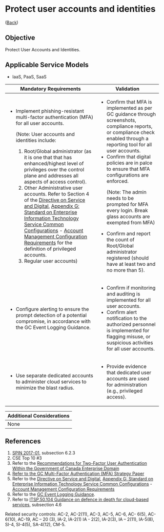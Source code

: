 # Protect user accounts and identities

([Back](../README.md))

## Objective

Protect User Accounts and Identities.

## Applicable Service Models

- IaaS, PaaS, SaaS

| Mandatory Requirements                                                                                                                                                                                                                                                                                                                                                                                                                                                                                                                                                                                                                                                                                                                                                                                                                                                                                                                     | Validation                                                                                                                                                                                                                                                                                                                                                                                                                                                                                                                                  |
| ------------------------------------------------------------------------------------------------------------------------------------------------------------------------------------------------------------------------------------------------------------------------------------------------------------------------------------------------------------------------------------------------------------------------------------------------------------------------------------------------------------------------------------------------------------------------------------------------------------------------------------------------------------------------------------------------------------------------------------------------------------------------------------------------------------------------------------------------------------------------------------------------------------------------------------------ | ------------------------------------------------------------------------------------------------------------------------------------------------------------------------------------------------------------------------------------------------------------------------------------------------------------------------------------------------------------------------------------------------------------------------------------------------------------------------------------------------------------------------------------------- |
| <ul><li>Implement phishing-resistant multi-factor authentication (MFA) for all user accounts.<p>(Note: User accounts and identities include:<ol><li> Root/Global administrator (as it is one that that has enhanced/highest level of privileges over the control plane and addresses all aspects of access control).</li><li> Other Administrative user accounts. Refer to Section 4 of the [Directive on Service and Digital](https://www.tbs-sct.canada.ca/pol/doc-eng.aspx?id=32601), [Appendix G: Standard on Enterprise Information Technology Service Common Configurations](https://www.tbs-sct.canada.ca/pol/doc-eng.aspx?id=32713) - [Account Management Configuration Requirements](https://www.canada.ca/en/government/system/digital-government/policies-standards/enterprise-it-service-common-configurations/account.html) for the definition of privileged accounts.</li><li>Regular user accounts)</li></ol></p></li></ul> | <ul><li>Confirm that MFA is implemented as per GC guidance through screenshots, compliance reports, or compliance check enabled through a reporting tool for all user accounts.</li><li>Confirm that digital policies are in palce to ensure that MFA configurations are enforced. <p>(Note: The admin needs to be prompted for MFA every login. Break glass accounts are exempted from MFA)</p></li></li><li>Confirm and report the count of Root/Global administrator registered (should have at least two and no more than 5).</li></ul> |
| <ul><li>Configure alerting to ensure the prompt detection of a potential compromise, in accordance with the GC Event Logging Guidance.</li></ul>                                                                                                                                                                                                                                                                                                                                                                                                                                                                                                                                                                                                                                                                                                                                                                                           | <ul><li>Confirm if monitoring and auditing is implemented for all user accounts.</li><li>Confirm alert notification to the authorized personnel is implemented for flagging misuse, or suspicious activities for all user accounts.</li></ul>                                                                                                                                                                                                                                                                                               |
| <ul><li>Use separate dedicated accounts to administer cloud services to minimize the blast radius.</li></ul>                                                                                                                                                                                                                                                                                                                                                                                                                                                                                                                                                                                                                                                                                                                                                                                                                               | <ul><li>Provide evidence that dedicated user accounts are used for administration (e.g., privileged access).</li></ul>                                                                                                                                                                                                                                                                                                                                                                                                                      |

| Additional Considerations |
| ------------------------- |
| None                      |

## References

1. [SPIN 2017-01](https://www.canada.ca/en/treasury-board-secretariat/services/access-information-privacy/security-identity-management/direction-secure-use-commercial-cloud-services-spin.html), subsection 6.2.3
2. CSE Top 10 #3
3. Refer to the [Recommendations for Two-Factor User Authentication Within the Government of Canada Enterprise Domain](https://intranet.canada.ca/wg-tg/rtua-rafu-eng.asp)
4. [Refer to the GC Multi-Factor Authentication (MFA) Strategy Paper](https://www.gcpedia.gc.ca/gcwiki/images/9/9e/GC_MFA_Strategy.pdf)
5. Refer to the [Directive on Service and Digital](https://www.tbs-sct.canada.ca/pol/doc-eng.aspx?id=32601), [Appendix G: Standard on Enterprise Information Technology Service Common Configurations](https://www.tbs-sct.canada.ca/pol/doc-eng.aspx?id=32713) - [Account Management Configuration Requirements](https://www.canada.ca/en/government/system/digital-government/policies-standards/enterprise-it-service-common-configurations/account.html)
6. Refer to the [GC Event Logging Guidance](https://www.gcpedia.gc.ca/gcwiki/images/e/e3/GC_Event_Logging_Strategy.pdf).
7. Refer to [ITSP.50.104 Guidance on defence in depth for cloud-based services](https://cyber.gc.ca/en/guidance/itsp50104-guidance-defence-depth-cloud-based-services), subsection 4.6

Related security controls: AC-2, AC-2(11), AC-3, AC-5, AC-6, AC- 6(5), AC- 6(10), AC-19, AC – 20 (3), IA-2, IA-2(1)
IA - 2(2), IA-2(3), IA – 2(11), IA-5(8), SI-4, SI-4(5), SA-4(12), CM-5.
